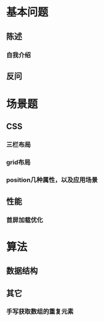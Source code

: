 # 基本问题
## 陈述
### 自我介绍
## 反问

# 场景题
## CSS
### 三栏布局
### grid布局
### position几种属性，以及应用场景
## 性能
### 首屏加载优化

# 算法
## 数据结构
## 其它
### 手写获取数组的重复元素